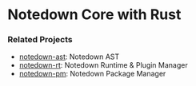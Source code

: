 Notedown Core with Rust
=========================

### Related Projects

- [notedown-ast](): Notedown AST
- [notedown-rt](): Notedown Runtime & Plugin Manager
- [notedown-pm](): Notedown Package Manager


